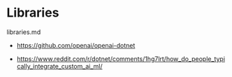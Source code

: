 # Libraries

libraries.md

*   https://github.com/openai/openai-dotnet

*   https://www.reddit.com/r/dotnet/comments/1hg7lrt/how_do_people_typically_integrate_custom_ai_ml/
